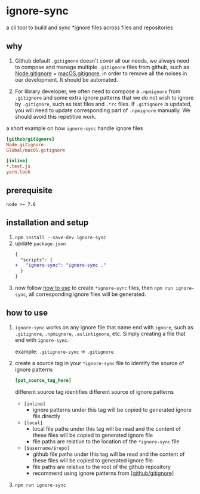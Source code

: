 # ignore-sync

a cli tool to build and sync *ignore files across files and repositories

## why

1. Github default `.gitignore` doesn't cover all our needs, we always need to compose and manage multiple `.gitignore` files from github, such as [Node.gitignore](https://github.com/github/gitignore/blob/master/Node.gitignore) + [macOS.gitignore](https://github.com/github/gitignore/blob/master/Global/macOS.gitignore), in order to remove all the noises in our development. It should be automated.

1. For library developer, we often need to compose a `.npmignore` from `.gitignore` and some extra ignore patterns that we do not wish to ignore by `.gitignore`, such as test files and `.*rc` files. If `.gitignore` is updated, you will need to update corresponding part of `.npmignore` manually. We should avoid this repetitive work.

a short example on how `ignore-sync` handle ignore files

```ini
[github/gitignore]
Node.gitignore
Global/macOS.gitignore

[inline]
*.test.js
yarn.lock
```

## prerequisite

`node >= 7.6`

## installation and setup

1. `npm install --save-dev ignore-sync`
1. update `package.json`
    ```diff json
    {
      "scripts": {
    +   "ignore-sync": "ignore-sync ."
      }
    }
    ```
1. now follow [how to use](#how-to-use) to create `*ignore-sync` files, then `npm run ignore-sync`, all corresponding ignore files will be generated.

## how to use

1. `ignore-sync` works on any ignore file that name end with `ignore`, such as `.gitignore`, `.npmignore`, `.eslintignore`, etc. Simply creating a file that end with `ignore-sync`.

    example: `.gitignore-sync` -> `.gitignore`

1. create a source tag in your `*ignore-sync` file to identify the source of ignore patterns

    ```ini
    [put_source_tag_here]
    ```

    different source tag identifies different source of ignore patterns

    - `[inline]`
        - ignore patterns under this tag will be copied to generated ignore file directly
    - `[local]`
        - local file paths under this tag will be read and the content of these files will be copied to generated ignore file
        - file paths are relative to the location of the `*ignore-sync` file
    - `[$username/$repo]`
        - github file paths under this tag will be read and the content of these files will be copied to generated ignore file
        - file paths are relative to the root of the github repository
        - recommend using ignore patterns from [[github/gitignore]](https://github.com/github/gitignore)

1. `npm run ignore-sync`
